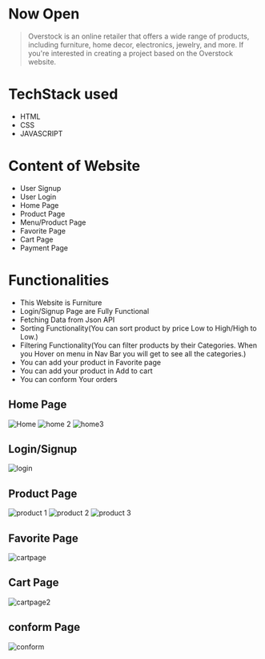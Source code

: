 # Now Open

> Overstock is an online retailer that offers a wide range of products, including furniture, home decor, electronics, jewelry, and more. If you're interested in creating a project based on the Overstock website.

# TechStack used
+ HTML
+ CSS
+ JAVASCRIPT

# Content of Website
+ User Signup
+ User Login 
+ Home Page
+ Product Page
+ Menu/Product Page
+ Favorite Page
+ Cart Page
+ Payment Page


# Functionalities
+ This Website is Furniture  
+ Login/Signup Page are Fully Functional
+ Fetching Data from Json API
+ Sorting Functionality(You can sort product by price Low to High/High to Low.)
+ Filtering Functionality(You can filter products by their Categories. When you Hover on menu in Nav Bar you will get to see all the categories.)
+ You can add your product in Favorite page
+ You can add your product in Add to cart 
+ You can conform Your orders



## Home Page
![Home](https://github.com/ashishkumarpalai/oceanic-payment-211/assets/112760336/196f6455-e576-4a1d-b1f1-045e21ba899d)
![home 2](https://github.com/ashishkumarpalai/oceanic-payment-211/assets/112760336/f4c693ef-b7ab-4e65-af0f-beebc7df710e)
![home3](https://github.com/ashishkumarpalai/oceanic-payment-211/assets/112760336/6a7d96b3-b92e-45bd-bd35-99db945a842f)

## Login/Signup
![login](https://github.com/ashishkumarpalai/oceanic-payment-211/assets/112760336/727eea15-937a-418e-b70d-be5208d13e65)

## Product Page
![product 1](https://github.com/ashishkumarpalai/oceanic-payment-211/assets/112760336/d0d50c84-9bae-4f8d-b039-ec6ee0cdc129)
![product 2](https://github.com/ashishkumarpalai/oceanic-payment-211/assets/112760336/f9f31757-919b-4d1d-8d81-0bf4adc7615c)
![product 3](https://github.com/ashishkumarpalai/oceanic-payment-211/assets/112760336/9d78d8c8-f4a2-491e-a819-28eda6c63668)

## Favorite Page
![cartpage](https://github.com/ashishkumarpalai/oceanic-payment-211/assets/112760336/9da7716b-126b-45a8-ba67-bb214cc90149)

## Cart Page
![cartpage2](https://github.com/ashishkumarpalai/oceanic-payment-211/assets/112760336/f16b9528-d112-45c6-9841-bc84c9bf9301)

## conform Page
![conform](https://github.com/ashishkumarpalai/oceanic-payment-211/assets/112760336/14621046-f6e3-40aa-868c-e5069026c5e9)

